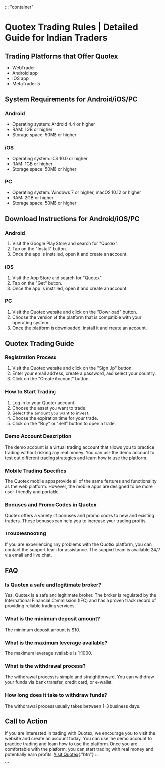 ::: \"container\"
# Quotex Trading Rules \| Detailed Guide for Indian Traders

## Trading Platforms that Offer Quotex

-   WebTrader
-   Android app
-   iOS app
-   MetaTrader 5

## System Requirements for Android/iOS/PC

### Android

-   Operating system: Android 4.4 or higher
-   RAM: 1GB or higher
-   Storage space: 50MB or higher

### iOS

-   Operating system: iOS 10.0 or higher
-   RAM: 1GB or higher
-   Storage space: 50MB or higher

### PC

-   Operating system: Windows 7 or higher, macOS 10.12 or higher
-   RAM: 2GB or higher
-   Storage space: 50MB or higher

## Download Instructions for Android/iOS/PC

### Android

1.  Visit the Google Play Store and search for "Quotex".
2.  Tap on the "Install" button.
3.  Once the app is installed, open it and create an account.

### iOS

1.  Visit the App Store and search for "Quotex".
2.  Tap on the "Get" button.
3.  Once the app is installed, open it and create an account.

### PC

1.  Visit the Quotex website and click on the "Download" button.
2.  Choose the version of the platform that is compatible with your
    operating system.
3.  Once the platform is downloaded, install it and create an account.

## Quotex Trading Guide

### Registration Process

1.  Visit the Quotex website and click on the "Sign Up" button.
2.  Enter your email address, create a password, and select your
    country.
3.  Click on the "Create Account" button.

### How to Start Trading

1.  Log in to your Quotex account.
2.  Choose the asset you want to trade.
3.  Select the amount you want to invest.
4.  Choose the expiration time for your trade.
5.  Click on the "Buy" or "Sell" button to open a trade.

### Demo Account Description

The demo account is a virtual trading account that allows you to
practice trading without risking any real money. You can use the demo
account to test out different trading strategies and learn how to use
the platform.

### Mobile Trading Specifics

The Quotex mobile apps provide all of the same features and
functionality as the web platform. However, the mobile apps are designed
to be more user-friendly and portable.

### Bonuses and Promo Codes in Quotex

Quotex offers a variety of bonuses and promo codes to new and existing
traders. These bonuses can help you to increase your trading profits.

### Troubleshooting

If you are experiencing any problems with the Quotex platform, you can
contact the support team for assistance. The support team is available
24/7 via email and live chat.

## FAQ

### Is Quotex a safe and legitimate broker?

Yes, Quotex is a safe and legitimate broker. The broker is regulated by
the International Financial Commission (IFC) and has a proven track
record of providing reliable trading services.

### What is the minimum deposit amount?

The minimum deposit amount is \$10.

### What is the maximum leverage available?

The maximum leverage available is 1:1000.

### What is the withdrawal process?

The withdrawal process is simple and straightforward. You can withdraw
your funds via bank transfer, credit card, or e-wallet.

### How long does it take to withdraw funds?

The withdrawal process usually takes between 1-3 business days.

## Call to Action

If you are interested in trading with Quotex, we encourage you to visit
the website and create an account today. You can use the demo account to
practice trading and learn how to use the platform. Once you are
comfortable with the platform, you can start trading with real money and
potentially earn profits. [Visit
Quotex](\%22https://traff.sbs/brokerqxsignup\%22){."btn"}
:::

\`\`\`


